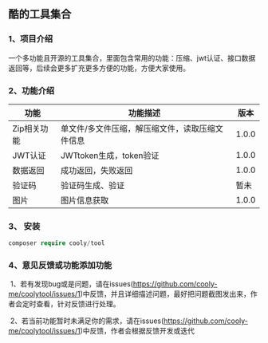 ## 酷的工具集合

### 1、项目介绍

​	一个多功能且开源的工具集合，里面包含常用的功能：压缩、jwt认证、接口数据返回等，后续会更多扩充更多方便的功能，方便大家使用。

### 2、功能介绍

| 功能        | 功能描述                                        | 版本  |
| ----------- | ----------------------------------------------- | ----- |
| Zip相关功能 | 单文件/多文件压缩，解压缩文件，读取压缩文件信息 | 1.0.0 |
| JWT认证     | JWTtoken生成，token验证                         | 1.0.0 |
| 数据返回    | 成功返回，失败返回                              | 1.0.0 |
| 验证码      | 验证码生成、验证                                | 暂未  |
| 图片        | 图片信息获取                                    | 1.0.0 |
### 3、 安装

```php
composer require cooly/tool
```

### 4、意见反馈或功能添加功能

​	1、若有发现bug或是问题，请在issues(https://github.com/cooly-me/coolytool/issues/1)中反馈，并且详细描述问题，最好把问题截图发出来，作者会定时查看，针对反馈进行处理。

​	2、若当前功能暂时未满足你的需求，请在issues(https://github.com/cooly-me/coolytool/issues/1)中反馈，作者会根据反馈开发或迭代



